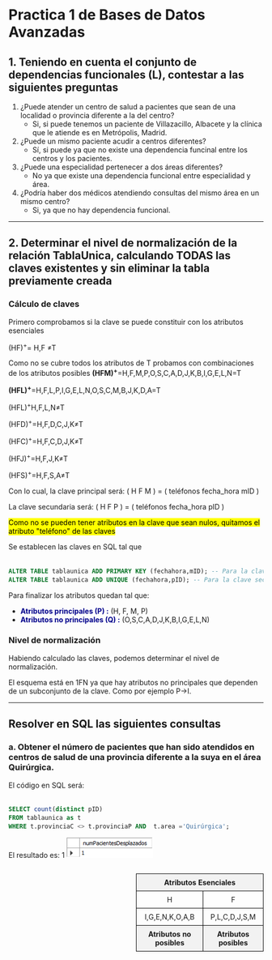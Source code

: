 # Practica 1 de Bases de Datos Avanzadas

## 1. Teniendo en cuenta el conjunto de dependencias funcionales (L), contestar a las siguientes preguntas

1. ¿Puede atender un centro de salud a pacientes que sean de una localidad o provincia diferente a la del centro?
   - Si, si puede tenemos un paciente de Villazacillo, Albacete y la clínica que le atiende es en Metrópolis, Madrid.
2. ¿Puede un mismo paciente acudir a centros diferentes?
   - Sí, si puede ya que no existe una dependencia funcinal entre los centros y los pacientes.
3. ¿Puede una especialidad pertenecer a dos áreas diferentes?
   - No ya que existe una dependencia funcional entre especialidad y área.
4. ¿Podría haber dos médicos atendiendo consultas del mismo área en un mismo centro?
   - Si, ya que no hay dependencia funcional.

---

## 2. Determinar el nivel de normalización de la relación TablaUnica, calculando TODAS las claves existentes y sin eliminar la tabla previamente creada

### Cálculo de claves

<style>
    table {
      border-collapse: collapse;
      width: 50%;
      float: right;
    }
    th, td {
      border: 1px solid black;
      padding: 8px;
      text-align: center;
    }
    th {
      background-color: #f2f2f2;
    }
    .special-row th {
      background-color: #f2f2f2;
      font-weight: bold;
    }
  </style>
  <table>
    <tr>
      <th colspan="2">Atributos Esenciales</th>
    </tr>
    <tr>
      <td>H </td>
      <td>F </td>
    </tr>
    <tr class="special-row">
      <td>I,G,E,N,K,O,A,B</td>
      <td>P,L,C,D,J,S,M</td>
    </tr>
    <tr class="special-row">
      <th>Atributos no posibles</th>
      <th>Atributos posibles</th>
    </tr>

Primero comprobamos si la clave se puede constituir con los atributos esenciales

(HF)<sup>+</sup>= H,F ≠T

Como no se cubre todos los atributos de T probamos con combinaciones de los atributos posibles
<strong>(HFM)<sup>+</sup></strong>=H,F,M,P,O,S,C,A,D,J,K,B,I,G,E,L,N=T

<strong>(HFL)<sup>+</sup></strong>=H,F,L,P,I,G,E,L,N,O,S,C,M,B,J,K,D,A=T

(HFL)<sup>+</sup>H,F,L,N≠T

(HFD)<sup>+</sup>=H,F,D,C,J,K≠T

(HFC)<sup>+</sup>=H,F,C,D,J,K≠T

(HFJ)<sup>+</sup>=H,F,J,K≠T

(HFS)<sup>+</sup>=H,F,S,A≠T

Con lo cual, la clave principal será: ( H F M ) = ( teléfonos fecha_hora mID )

La clave secundaria será: ( H F P ) = ( teléfonos fecha_hora pID )

<mark>Como no se pueden tener atributos en la clave que sean nulos, quitamos el atributo "teléfono" de las claves</mark>

Se establecen las claves en SQL tal que

```SQL

ALTER TABLE tablaunica ADD PRIMARY KEY (fechahora,mID); -- Para la clave primaria
ALTER TABLE tablaunica ADD UNIQUE (fechahora,pID); -- Para la clave secundaria

```

Para finalizar los atributos quedan tal que:

- <font color='Darkblue'><strong>Atributos principales (P) :</strong></font> (H, F, M, P)
- <font color='Darkblue'><strong>Atributos no principales (Q) :</strong></font> (O,S,C,A,D,J,K,B,I,G,E,L,N)

### Nivel de normalización

Habiendo calculado las claves, podemos determinar el nivel de normalización.

El esquema está en 1FN ya que hay atributos no principales que dependen de un subconjunto de la clave. Como por ejemplo P->I.

---

## Resolver en SQL las siguientes consultas

### a. Obtener el número de pacientes que han sido atendidos en centros de salud de una provincia diferente a la suya en el área Quirúrgica.

El código en SQL será:

```SQL

SELECT count(distinct pID)
FROM tablaunica as t
WHERE t.provinciaC <> t.provinciaP AND  t.area ='Quirúrgica';

```

El resultado es: 1
![Imagen](./IMAGENES%20RESULTADOS/3_A.png)


